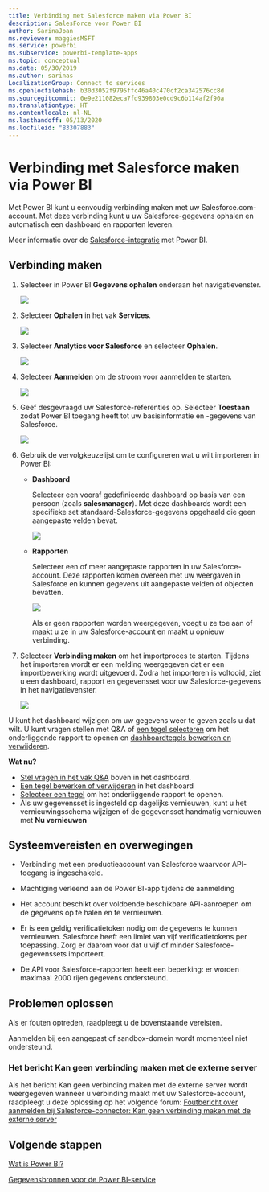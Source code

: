 ```yaml
---
title: Verbinding met Salesforce maken via Power BI
description: SalesForce voor Power BI
author: SarinaJoan
ms.reviewer: maggiesMSFT
ms.service: powerbi
ms.subservice: powerbi-template-apps
ms.topic: conceptual
ms.date: 05/30/2019
ms.author: sarinas
LocalizationGroup: Connect to services
ms.openlocfilehash: b30d3052f9795ffc46a40c470cf2ca342576cc8d
ms.sourcegitcommit: 0e9e211082eca7fd939803e0cd9c6b114af2f90a
ms.translationtype: HT
ms.contentlocale: nl-NL
ms.lasthandoff: 05/13/2020
ms.locfileid: "83307883"
---
```

# <a name="connect-to-salesforce-with-power-bi"></a>Verbinding met Salesforce maken via Power BI
Met Power BI kunt u eenvoudig verbinding maken met uw Salesforce.com-account. Met deze verbinding kunt u uw Salesforce-gegevens ophalen en automatisch een dashboard en rapporten leveren.

Meer informatie over de [Salesforce-integratie](https://powerbi.microsoft.com/integrations/salesforce) met Power BI.

## <a name="how-to-connect"></a>Verbinding maken
1. Selecteer in Power BI **Gegevens ophalen** onderaan het navigatievenster.
   
   ![](media/service-connect-to-salesforce/pbi_getdata.png) 
2. Selecteer **Ophalen** in het vak **Services**.
   
   ![](media/service-connect-to-salesforce/pbi_getservices.png) 
3. Selecteer **Analytics voor Salesforce** en selecteer **Ophalen**.  
   
   ![](media/service-connect-to-salesforce/salesforce.png)
4. Selecteer **Aanmelden** om de stroom voor aanmelden te starten.
   
    ![](media/service-connect-to-salesforce/dialog.png)
5. Geef desgevraagd uw Salesforce-referenties op. Selecteer **Toestaan** zodat Power BI toegang heeft tot uw basisinformatie en -gegevens van Salesforce.
   
   ![](media/service-connect-to-salesforce/sf_authorize.png)
6. Gebruik de vervolgkeuzelijst om te configureren wat u wilt importeren in Power BI:
   
   * **Dashboard**
     
     Selecteer een vooraf gedefinieerde dashboard op basis van een persoon (zoals **salesmanager**). Met deze dashboards wordt een specifieke set standaard-Salesforce-gegevens opgehaald die geen aangepaste velden bevat.
     
     ![](media/service-connect-to-salesforce/pbi_salesforcechooserole.png)
   * **Rapporten**
     
     Selecteer een of meer aangepaste rapporten in uw Salesforce-account. Deze rapporten komen overeen met uw weergaven in Salesforce en kunnen gegevens uit aangepaste velden of objecten bevatten.
     
     ![](media/service-connect-to-salesforce/pbi_salesforcereports.png)
     
     Als er geen rapporten worden weergegeven, voegt u ze toe aan of maakt u ze in uw Salesforce-account en maakt u opnieuw verbinding.

7. Selecteer **Verbinding maken** om het importproces te starten. Tijdens het importeren wordt er een melding weergegeven dat er een importbewerking wordt uitgevoerd. Zodra het importeren is voltooid, ziet u een dashboard, rapport en gegevensset voor uw Salesforce-gegevens in het navigatievenster.
   
   ![](media/service-connect-to-salesforce/pbi_getdatasalesforcedash.png)

U kunt het dashboard wijzigen om uw gegevens weer te geven zoals u dat wilt. U kunt vragen stellen met Q&A of [een tegel selecteren](../consumer/end-user-tiles.md) om het onderliggende rapport te openen en [dashboardtegels bewerken en verwijderen](../create-reports/service-dashboard-edit-tile.md).

**Wat nu?**

* [Stel vragen in het vak Q&A](../consumer/end-user-q-and-a.md) boven in het dashboard.
* [Een tegel bewerken of verwijderen](../create-reports/service-dashboard-edit-tile.md) in het dashboard
* [Selecteer een tegel](../create-reports/service-dashboard-tiles.md) om het onderliggende rapport te openen.
* Als uw gegevensset is ingesteld op dagelijks vernieuwen, kunt u het vernieuwingsschema wijzigen of de gegevensset handmatig vernieuwen met **Nu vernieuwen**

## <a name="system-requirements-and-considerations"></a>Systeemvereisten en overwegingen

- Verbinding met een productieaccount van Salesforce waarvoor API-toegang is ingeschakeld.

- Machtiging verleend aan de Power BI-app tijdens de aanmelding

- Het account beschikt over voldoende beschikbare API-aanroepen om de gegevens op te halen en te vernieuwen.

- Er is een geldig verificatietoken nodig om de gegevens te kunnen vernieuwen. Salesforce heeft een limiet van vijf verificatietokens per toepassing. Zorg er daarom voor dat u vijf of minder Salesforce-gegevenssets importeert.

- De API voor Salesforce-rapporten heeft een beperking: er worden maximaal 2000 rijen gegevens ondersteund.


## <a name="troubleshooting"></a>Problemen oplossen

Als er fouten optreden, raadpleegt u de bovenstaande vereisten. 

Aanmelden bij een aangepast of sandbox-domein wordt momenteel niet ondersteund.

### <a name="unable-to-connect-to-the-remote-server-message"></a>Het bericht Kan geen verbinding maken met de externe server

Als het bericht Kan geen verbinding maken met de externe server wordt weergegeven wanneer u verbinding maakt met uw Salesforce-account, raadpleegt u deze oplossing op het volgende forum: [Foutbericht over aanmelden bij Salesforce-connector: Kan geen verbinding maken met de externe server](https://www.outsystems.com/forums/Forum_TopicView.aspx?TopicId=17674&TopicName=log-in-error-message-unable-to-connect-to-the-remote-server&)


## <a name="next-steps"></a>Volgende stappen
[Wat is Power BI?](../fundamentals/power-bi-overview.md)

[Gegevensbronnen voor de Power BI-service](service-get-data.md)
